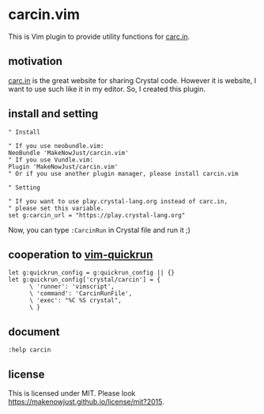 # carcin.vim

This is Vim plugin to provide utility functions for [carc.in][].

## motivation

[carc.in][] is the great website for sharing Crystal code.  However it is website, I want to use such like it in my editor.  So, I created this plugin.


## install and setting

```viml
" Install

" If you use neobundle.vim:
NeoBundle 'MakeNowJust/carcin.vim'
" If you use Vundle.vim:
Plugin 'MakeNowJust/carcin.vim'
" Or if you use another plugin manager, please install carcin.vim

" Setting

" If you want to use play.crystal-lang.org instead of carc.in,
" please set this variable.
set g:carcin_url = "https://play.crystal-lang.org"
```

Now, you can type `:CarcinRun` in Crystal file and run it ;)


## cooperation to [vim-quickrun][]

```viml
let g:quickrun_config = g:quickrun_config || {}
let g:quickrun_config['crystal/carcin'] = {
      \ 'runner': 'vimscript',
      \ 'command': 'CarcinRunFile',
      \ 'exec': "%C %S crystal",
      \ }
```

## document

```viml
:help carcin
```


## license

This is licensed under MIT. Please look <https://makenowjust.github.io/license/mit?2015>.


[carc.in]: http://carc.in
[vim-quickrun]: https://github.com/thinca/vim-quickrun
